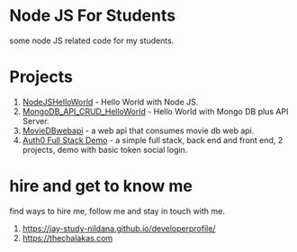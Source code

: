 # Node JS For Students

some node JS related code for my students.

# Projects

1. [NodeJSHelloWorld](NodeJSHelloWorld) - Hello World with Node JS.
1. [MongoDB_API_CRUD_HelloWorld](MongoDB_API_CRUD_HelloWorld) - Hello World with Mongo DB plus API Server.
1. [MovieDBwebapi](MovieDBwebapi) - a web api that consumes movie db web api.
1. [Auth0 Full Stack Demo](Auth0Demo) - a simple full stack, back end and front end, 2 projects, demo with basic token social login.

# hire and get to know me

find ways to hire me, follow me and stay in touch with me.

1. https://jay-study-nildana.github.io/developerprofile/
1. https://thechalakas.com